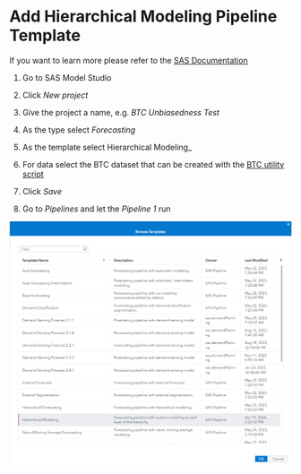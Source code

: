# Add Hierarchical Modeling Pipeline Template

If you want to learn more please refer to the [SAS Documentation](https://go.documentation.sas.com/doc/en/capcdc/v_026/vfcdc/vfwn/n0fx7k6k7qmny7n1dvnk23ibv8dm.htm)

1. Go to SAS Model Studio

2. Click _New project_

3. Give the project a name, e.g. _BTC Unbiasedness Test_

4. As the type select _Forecasting_

5. As the template select Hierarchical Modeling_

6. For data select the BTC dataset that can be created with the [BTC utility script](../utility/getBitcoinPrice.sas)

7. Click _Save_

8. Go to _Pipelines_ and let the _Pipeline 1_ run

![SAS Visual Forecasting Hierachical Modeling Template](./SAS-Visual-Forecasting-Hierachical-Modeling-Template.png)
